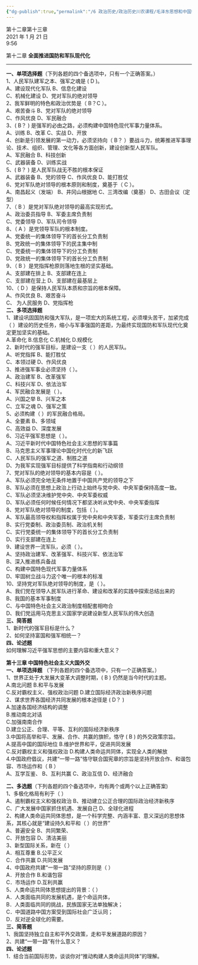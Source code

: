 ```yaml
---
{"dg-publish":true,"permalink":"/6 政治历史/政治历史川农课程/毛泽东思想和中国特色社会主义理论体系概论/第十二章第十三章/","title":"第十二章第十三章"}
---
```



第十二章第十三章  
2021 年 1 月 21 日  
9:56

第十二章 **全面推进国防和军队现代化**
****
**一、单项选择题**（下列各题的四个备选项中，只有一个正确答案。）  
1、人民军队建军之本、强军之魂是 ( D )。  
A、建设现代化军队 B、信息化建设  
C、机械化建设 D、党对军队的绝对领导  
2、我军鲜明的特色和政治优势是（ B？C ）。  
A、艰苦奋斗 B、党对军队的绝对领导  
C、作风优良 D、军民融合  
3、( B？ ) 是强军的必由之路，必须构建中国特色现代军事力量体系。  
A、训练 B、改革 C、实战 D、开放  
4、创新是引领发展的第一动力，必须坚持向（ B？ ）要战斗力，统筹推进军事理论、技术、组织、管理、文化等各方面创新，建设创新型人民军队。  
A、军民融合 B、科技创新  
C、武器装备 D、训练实战  
5、( B？ ) 是人民军队战无不胜的根本保证  
A、武器装备 B、党的领导 C、作风优良 D、能打胜仗  
6、党对军队绝对领导的根本原则和制度，奠基于（ C ）。  
A、南昌起义（发端） B、井冈山根据地 C、三湾改编（奠基） D、古田会议（定型）  
7、（ B ）是党对军队绝对领导的最高实现形式。  
A、政治委员指导 B、军委主席负责制  
C、党委领导 D、军队司令领导  
8、（ A ）是党领导军队的根本制度。  
A、党委统一的集体领导下的首长分工负责制  
B、党政统一的集体领导下的民主集中制  
C、党委统一的集体领导下的分工负责制  
D、党政统一的集体领导下的首长分工负责制  
9、（ B ）是党指挥枪原则落地生根的坚实基础。  
A、支部建在排上 B、支部建在连上  
C、支部建在营上 D、支部建在最基层上  
10、（ D ）是保持人民军队本质和宗旨的根本保障。  
A、作风优良 B、艰苦奋斗  
C、 为人民服务 D、党指挥枪  
**二、多项选择题**  
1、建设巩固国防和强大军队，是一项宏大的系统工程，必须埋头苦干，加紧完成（ ）建设的历史任务，缩小与军事强国的差距，为最终实现国防和军队现代化奠定更加坚实的基础。  
A.革命化 B.信息化 C.机械化 D.规模化  
2、新时代的强军目标，是建设一支（ ）的人民军队。  
A、听党指挥 B、能打胜仗  
C、本领过硬 D、作风优良  
3、推进强军事业必须坚持（ ）。  
A、政治建军 B、改革强军  
C、科技兴军 D、依法治军  
4、军民融合发展是（ ）。  
A、兴国之举 B、兴军之本  
C、立军之魂 D、强军之策  
5、必须构建（ ）的军民融合格局。  
A、全要素 B、多领域  
C、高效益 D、深度发展  
6、习近平强军思想是（ ）。  
A、习近平新时代中国特色社会主义思想的军事篇  
B、马克思主义军事理论中国化时代化的新飞跃  
C、人民军队的强军之道、制胜之道  
D、为我军实现强军目标提供了科学指南和行动纲领  
7、党对军队的绝对领导的基本内容是（ ）。  
A、军队必须完全地无条件地置于中国共产党的领导之下  
B、军队必须在思想上政治上行动上始终与党中央、中央军委保持高度一致。  
C、军队必须坚决维护党中央、中央军委权威  
D、军队必须任何时候任何情况下都坚决听从党中央、中央军委指挥  
8、党对军队绝对领导的制度，包括（ ）。  
A、军队最高领导权和指挥权属于党中央和中央军委，军委实行主席负责制  
B、实行党委制、政治委员制、政治机关制  
C、实行党委统一的集体领导下的首长分工负责制  
D、实行支部建在连上  
9、建设世界一流军队，必须（ ）。  
A、坚持政治建军、改革强军、科技兴军、依法治军  
B、深入推进练兵备战  
C、构建中国特色现代军事力量体系  
D、牢固树立战斗力这个唯一的根本的标准  
10、坚持党对军队绝对领导的制度，是（ ）。  
A、我们党在领导人民军队进行革命、建设和改革的实践中探索总结出来的  
B、我国的基本军事制度  
C、与中国特色社会主义政治制度相配套相吻合  
D、我们党运用马克思主义国家学说建设新型人民军队的伟大创造  
**三、简答题**  
1、新时代的强军目标是什么？  
2、如何坚持富国和强军相统一？  
**四、论述题**  
如何理解习近平强军思想的主要内容和重大意义？

**第十三章 中国特色社会主义大国外交**  
**一、单项选择题** （下列各题的四个备选项中，只有一个正确答案。）  
1、世界正处于大发展大变革大调整时期，( B ) 仍然是当今时代的主题。  
A.南北问题 B.和平与发展  
C.反对霸权主义、强权政治问题 D.建立国际经济政治新秩序问题  
2、谋求世界各国经济共同发展的根本途径是 ( D？ )  
A.加速各国经济结构的调整  
B.推动南北对话  
C.加强南南合作  
D.建立公正、合理、平等、互利的国际经济新秩序  
3.中国将高举和平、发展、合作、共赢的旗帜，恪守 ( B ) 的外交政策宗旨。  
A.提高中国的国际地位 B.维护世界和平，促进共同发展  
C.反对霸权主义和强权政治 D.构建人类命运共同体，实现全人类的解放  
4.中国政府倡议，共建“一带一路”恪守联合国宪章的宗旨是坚持开放合作、和谐包容、市场运作和（ B ）  
A、互学互鉴、 B、互利共赢 C、政治互信 D、经济融合

**二、多选题**（下列各题的四个备选项中，均有两个或两个以上正确答案)  
1、多极化格局有利于（ ）  
A、遏制霸权主义和强权政治 B、推动建立公正合理的国际政治经济新秩序  
C、广大发展中国家抓住机遇、发展自己 D、全球化进程  
2、构建人类命运共同体思想，是一个科学完整、内涵丰富、意义深远的思想体系，其核心就是“建设持久和平和（ ）的世界”  
A、普遍安全 B、共同繁荣、  
C、开放包容 D、清洁美丽  
3、新型国际关系，新在（ ）  
A．相互尊重 B.公平正义  
C．合作共赢 D.共同发展  
4、中国政府共建“一带一路”坚持的原则是（ ）  
A．开放合作 B.和谐包容  
C．市场运作 D.互利共赢  
5、人类命运共同体思想提出的背景：（ ）  
A．人类面临共同的发展机遇，是个命运共体，  
B．人类面临共同的挑战，民族国家无法单独解决；  
C．中国道路中国方案受到国际社会广泛认同；  
D．反对逆全球化的需要。  
**三、简答题**  
1、我国坚持独立自主和平外交政策，走和平发展道路的原因？  
2、共建“一带一路”有什么意义？  
**四、论述题**  
1．结合当前国际形势，谈谈你对“推动构建人类命运共同体”的理解。